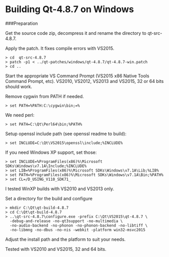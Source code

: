 Building Qt-4.8.7 on Windows
============================

###Preparation

Get the source code zip, decompress it and rename the directory
to qt-src-4.8.7.

Apply the patch. It fixes compile errors with VS2015.

    > cd  qt-src-4.8.7
	> patch -p1 < ../qt-patches/windows/qt-4.8.7/qt-4.8.7-win.patch
	> cd ..

Start the appropriate VS Command Prompt
(VS2015 x86 Native Tools Command Prompt, etc). VS2010, VS2012,
VS2013 and VS2015, 32 or 64 bits should work.

Remove cygwin from PATH if needed.

    > set PATH=%PATH:C:\cygwin\bin;=%

We need perl:

    > set PATH=C:\Qt\Perl64\bin;%PATH%

Setup openssl include path (see openssl readme to build):

    > set INCLUDE=C:\Qt\VS2015\openssl\include;%INCLUDE%

If you need Windows XP support, set those:

    > set INCLUDE=%ProgramFiles(x86)%\Microsoft SDKs\Windows\v7.1A\Include;%INCLUDE%
    > set LIB=%ProgramFiles(x86)%\Microsoft SDKs\Windows\v7.1A\Lib;%LIB%
    > set PATH=%ProgramFiles(x86)%\Microsoft SDKs\Windows\v7.1A\Bin;%PATH%
    > set CL=/D_USING_V110_SDK71_

I tested WinXP builds with VS2010 and VS2013 only.

Set a directory for the build and configure

    > mkdir C:\Qt\qt-build-4.8.7
    > cd C:\Qt\qt-build-4.8.7
    > ..\qt-src-4.8.7\configure.exe -prefix C:\Qt\VS2015\qt-4.8.7 \
      -debug-and-release -no-qt3support -no-multimedia \
      -no-audio-backend -no-phonon -no-phonon-backend -no-libtiff \
      -no-libmng -no-dbus -no-nis -webkit -platform win32-msvc2015

Adjust the install path and the platform to suit your needs.

Tested with VS2010 and VS2015, 32 and 64 bits.